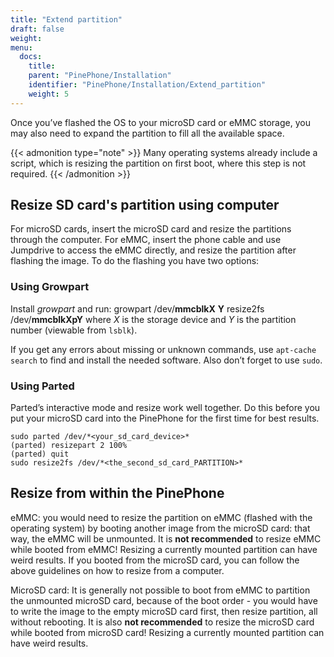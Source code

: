```yaml
---
title: "Extend partition"
draft: false
weight: 
menu:
  docs:
    title:
    parent: "PinePhone/Installation"
    identifier: "PinePhone/Installation/Extend_partition"
    weight: 5
---
```


Once you’ve flashed the OS to your microSD card or eMMC storage, you may also need to expand the partition to fill all the available space.

{{< admonition type="note" >}}
 Many operating systems already include a script, which is resizing the partition on first boot, where this step is not required.
{{< /admonition >}}

## Resize SD card's partition using computer

For microSD cards, insert the microSD card and resize the partitions through the computer. For eMMC, insert the phone cable and use Jumpdrive to access the eMMC directly, and resize the partition after flashing the image. To do the flashing you have two options:

### Using Growpart

Install _growpart_ and run:
 growpart /dev/**mmcblkX** **Y**
 resize2fs /dev/**mmcblkXpY**
where _X_ is the storage device and _Y_ is the partition number (viewable from `lsblk`).

If you get any errors about missing or unknown commands, use `apt-cache search` to find and install the needed software. Also don’t forget to use `sudo`.

### Using Parted

Parted’s interactive mode and resize work well together. Do this before you put your microSD card into the PinePhone for the first time for best results.

    sudo parted /dev/*<your_sd_card_device>*
    (parted) resizepart 2 100%
    (parted) quit
    sudo resize2fs /dev/*<the_second_sd_card_PARTITION>*

## Resize from within the PinePhone

eMMC: you would need to resize the partition on eMMC (flashed with the operating system) by booting another image from the microSD card: that way, the eMMC will be unmounted. It is **not recommended** to resize eMMC while booted from eMMC! Resizing a currently mounted partition can have weird results. If you booted from the microSD card, you can follow the above guidelines on how to resize from a computer.

MicroSD card: It is generally not possible to boot from eMMC to partition the unmounted microSD card, because of the boot order - you would have to write the image to the empty microSD card first, then resize partition, all without rebooting. It is also **not recommended** to resize the microSD card while booted from microSD card! Resizing a currently mounted partition can have weird results.
